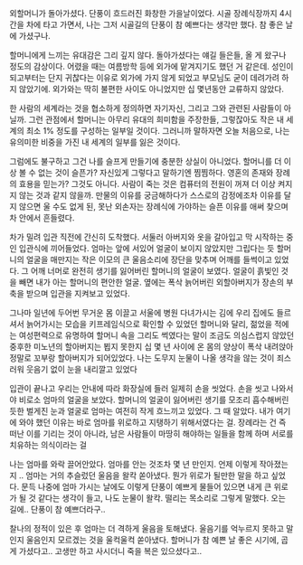 외할머니가 돌아가셨다. 단풍이 흐드러진 화창한 가을날이었다. 시골 장례식장까지 4시간을 차에 타고 가면서, 나는 그저 시골길의 단풍이 참 예쁘다는 생각만 했다. 참 좋은 날에 가셨구나.

할머니에게 느끼는 유대감은 그리 깊지 않다. 돌아가셨다는 얘길 들은들, 올 게 왔구나 정도의 감상이다. 어렸을 때는 여름방학 등에 외가에 맡겨지기도 했던 거 같은데. 성인이 되고부터는 단지 귀찮다는 이유로 외가에 가지 않게 되었고 부모님도 굳이 데려가려 하지 않았기에. 외가와는 딱히 불편한 사이도 아니었지만 십 몇년동안 교류하지 않았다.

한 사람의 세계라는 것을 협소하게 정의하면 자기자신, 그리고 그와 관련된 사람들이 아닐까. 그런 관점에서 할머니는 아무리 유대의 희미함을 주장한들, 그렇잖아도 작은 내 세계의 최소 1% 정도를 구성하는 일부일 것이다. 그러니까 말하자면 오늘 처음으로, 나는 유의미한 비중을 가진 내 세계의 일부를 잃은 것이다.

그럼에도 불구하고 그건 나를 슬프게 만들기에 충분한 상실이 아니었다. 할머니를 더 이상 볼 수 없는 것이 슬픈가? 자신있게 그렇다고 말하기엔 찜찜하다. 영혼의 존재와 장례의 효용을 믿는가? 그것도 아니다. 사람이 죽는 것은 컴퓨터의 전원이 꺼져 더 이상 켜지지 않는 것과 같지 않을까. 만물의 이유를 궁금해하다가 스스로의 감정에조차 이유를 달지 않으면 울 수도 없게 된, 못난 외손자는 장례식에 가야하는 슬픈 이유를 애써 찾으며 차 안에서 흔들렸다.

차가 밀려 입관 직전에 간신히 도착했다. 서둘러 아버지와 옷을 갈아입고 막 시작하는 중인 입관식에 끼어들었다. 엄마는 앞에 서있어 얼굴이 보이지 않았지만 그립다는 듯 할머니의 얼굴을 매만지는 작은 이모의 큰 울음소리에 장단을 맞추며 어깨를 들썩이고 있었다. 그 어깨 너머로 완전히 생기를 잃어버린 할머니의 얼굴이 보였다. 얼굴이 흙빛인 것을 빼면 내가 아는 할머니의 편안한 얼굴. 옆에는 폭삭 늙어버린 외할아버지가 장손의 부축을 받으며 입관을 지켜보고 있었다.

그나마 일년에 두어번 무거운 몸 이끌고 서울에 병원 다녀가시는 김에 우리 집에도 들르셔서 늙어가시는 모습을 키프레임식으로 확인할 수 있었던 할머니와 달리, 젊었을 적에는 여성편력으로 유명하여 할머니 속을 그리도 썩였다는 말이 조금도 의심스럽지 않았던 중후한 미노년의 할아버지는 뵙지 못한지 십 몇 년 사이에 온 몸의 양상이 폭삭 내려앉아 정말로 꼬부랑 할아버지가 되어있었다. 나는 도무지 눈물이 나올 생각을 않는 것이 죄스러워 웃음기 없이 눈을 내리깔고 있었다

입관이 끝나고 우리는 안내에 따라 화장실에 들러 일제히 손을 씻었다. 손을 씻고 나와서야 비로소 엄마의 얼굴을 보았다. 할머니의 얼굴이 잃어버린 생기를 모조리 흡수해버린 듯한 벌게진 눈과 얼굴로 엄마는 여전히 작게 흐느끼고 있었다. 그 때 알았다. 내가 여기에 와야 했던 이유는 바로 엄마를 위로하고 지탱하기 위해서였다는 걸. 장례라는 건 즉 떠난 이를 기리는 것이 아니라, 남은 사람들이 마땅히 해야하는 일들을 함께 하며 서로를 치유하는 의식이라는 걸

나는 엄마를 와락 끌어안았다. 엄마를 안는 것조차 몇 년 만인지. 언제 이렇게 작아졌는지 .. 엄마는 거의 추슬렀던 울음을 왈칵 쏟아냈다. 뭔가 위로가 될만한 말을 하고 싶었다. 문득 나중에 엄마 가시는 날에도 이렇게 단풍이 예쁘게 물들어 있으면 내게 큰 위로가 될 것 같다는 생각이 들고, 나도 눈물이 왈칵. 떨리는 목소리로 그렇게 말했다. 오는 길에.. 단풍이 참 예쁘더라구..

찰나의 정적이 있은 후 엄마는 더 격하게 울음을 토해냈다. 울음기를 억누르지 못하고 말인지 울음인지 모르겠는 것을 울컥울컥 쏟아냈다. 할머니가 참 예쁜 날 좋은 시기에, 곱게 가셨다고.. 고생만 하고 사시더니 죽을 복은 있으셨다고..